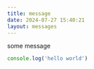 ```yaml
---
title: message
date: 2024-07-27 15:40:21
layout: messages
---
```


some message

```js
console.log('hello world')
```